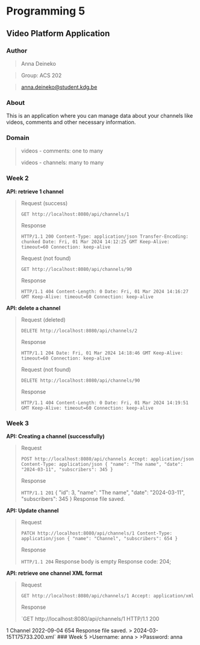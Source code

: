# Programming 5

## Video Platform Application

### Author

> Anna Deineko

> Group: ACS 202

> anna.deineko@student.kdg.be

### About

This is an application where you can manage data about your channels like videos, comments and other necessary
information.

### Domain

> videos - comments: one to many
>
> videos - channels: many to many

### Week 2

**API: retrieve 1 channel**
> Request (success)
>
>`GET http://localhost:8080/api/channels/1`
>
> Response
>
>`HTTP/1.1 200
Content-Type: application/json
Transfer-Encoding: chunked
Date: Fri, 01 Mar 2024 14:12:25 GMT
Keep-Alive: timeout=60
Connection: keep-alive`
>
> Request (not found)
>
> `GET http://localhost:8080/api/channels/90`
>
> Response
>
> `HTTP/1.1 404
Content-Length: 0
Date: Fri, 01 Mar 2024 14:16:27 GMT
Keep-Alive: timeout=60
Connection: keep-alive`
>
**API: delete a channel**
> Request (deleted)
>
>`DELETE http://localhost:8080/api/channels/2`
>
> Response
>
>`HTTP/1.1 204
Date: Fri, 01 Mar 2024 14:18:46 GMT
Keep-Alive: timeout=60
Connection: keep-alive`
>
> Request (not found)
>
> `DELETE http://localhost:8080/api/channels/90`
>
> Response
>
> `HTTP/1.1 404
Content-Length: 0
Date: Fri, 01 Mar 2024 14:19:51 GMT
Keep-Alive: timeout=60
Connection: keep-alive`
>

### Week 3

**API: Creating a channel (successfully)**
> Request
>
> `POST http://localhost:8080/api/channels
Accept: application/json
Content-Type: application/json
{
"name": "The name",
"date": "2024-03-11",
"subscribers": 345
}`
>
> Response
>
> `HTTP/1.1 201`
> {
"id": 3,
"name": "The name",
"date": "2024-03-11",
"subscribers": 345
> }
> Response file saved.
>
**API: Update channel**
> Request
>
>`PATCH http://localhost:8080/api/channels/1
Content-Type: application/json
{
"name": "Channel",
"subscribers": 654
}`
>
> Response
>
> `HTTP/1.1 204`
> Response body is empty Response code: 204;
>
>
**API: retrieve one channel XML format**
> Request
>
>`GET http://localhost:8080/api/channels/1
> Accept: application/xml`
>
> Response
>
> `GET http://localhost:8080/api/channels/1
HTTP/1.1 200
<ChannelDto>
<id>1</id>
<name>Channel</name>
<date>2022-09-04</date>
<subscribers>654</subscribers>
</ChannelDto>
Response file saved.
> 2024-03-15T175733.200.xml`
<TODO add json format>
### Week 5
>Username: anna
> 
>Password: anna